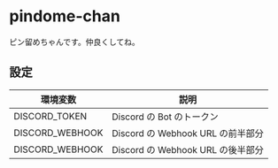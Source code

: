 # pindome-chan

ピン留めちゃんです。仲良くしてね。


## 設定

| 環境変数 | 説明 |
| -- | -- |
| DISCORD_TOKEN | Discord の Bot のトークン |
| DISCORD_WEBHOOK | Discord の Webhook URL の前半部分 |
| DISCORD_WEBHOOK | Discord の Webhook URL の後半部分 |
